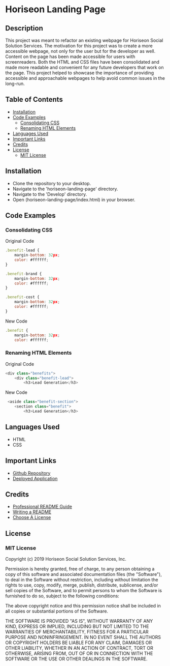 # Horiseon Landing Page

## Description

This project was meant to refactor an existing webpage for Horiseon Social Solution Services. The motivation for this project was to create a more accessible webpage, not only for the user but for the developer as well. Content on the page has been made accessible for users with screenreaders. Both the HTML and CSS files have been consolidated and made more readable and convenient for any future developers that work on the page. This project helped to showcase the importance of providing accessible and approachable webpages to help avoid common issues in the long-run.

## Table of Contents

- [Installation](#installation)
- [Code Examples](#code-examples)
    - [Consolidating CSS](#consolidating-css)
    - [Renaming HTML Elements](#renaming-html-elements)
- [Languages Used](#languages-used)
- [Important Links](#important-links)
- [Credits](#credits)
- [License](#license)
    - [MIT License](#mit-license)

## Installation

- Clone the repository to your desktop. 
- Navigate to the 'horiseon-landing-page' directory.
- Navigate to the 'Develop' directory.
- Open (horiseon-landing-page/index.html) in your browser.

## Code Examples

### Consolidating CSS

Original Code
```js
.benefit-lead {
    margin-bottom: 32px;
    color: #ffffff;
}

.benefit-brand {
    margin-bottom: 32px;
    color: #ffffff;
}

.benefit-cost {
    margin-bottom: 32px;
    color: #ffffff;
}
```

New Code
```js
.benefit {
    margin-bottom: 32px;
    color: #ffffff;
```

### Renaming HTML Elements

Original Code
```js
<div class="benefits">
    <div class="benefit-lead">
        <h3>Lead Generation</h3>
```

New Code
```js
 <aside class="benefit-section">
    <section class="benefit">
        <h3>Lead Generation</h3>
```

## Languages Used

- HTML
- CSS

## Important Links

- [Github Repository](https://github.com/armaples/horiseon-landing-page)
- [Deployed Application](https://armaples.github.io/horiseon-landing-page/)

## Credits
- [Professional README Guide](https://coding-boot-camp.github.io/full-stack/github/professional-readme-guide) 
- [Writing a README](https://www.learnhowtoprogram.com/introduction-to-programming/git-html-and-css/writing-a-readme)
- [Choose A License](https://choosealicense.com/licenses/mit/)

## License

### MIT License

Copyright (c) 2019 Horiseon Social Solution Services, Inc.

Permission is hereby granted, free of charge, to any person obtaining a copy
of this software and associated documentation files (the "Software"), to deal
in the Software without restriction, including without limitation the rights
to use, copy, modify, merge, publish, distribute, sublicense, and/or sell
copies of the Software, and to permit persons to whom the Software is
furnished to do so, subject to the following conditions:

The above copyright notice and this permission notice shall be included in all
copies or substantial portions of the Software.

THE SOFTWARE IS PROVIDED "AS IS", WITHOUT WARRANTY OF ANY KIND, EXPRESS OR
IMPLIED, INCLUDING BUT NOT LIMITED TO THE WARRANTIES OF MERCHANTABILITY,
FITNESS FOR A PARTICULAR PURPOSE AND NONINFRINGEMENT. IN NO EVENT SHALL THE
AUTHORS OR COPYRIGHT HOLDERS BE LIABLE FOR ANY CLAIM, DAMAGES OR OTHER
LIABILITY, WHETHER IN AN ACTION OF CONTRACT, TORT OR OTHERWISE, ARISING FROM,
OUT OF OR IN CONNECTION WITH THE SOFTWARE OR THE USE OR OTHER DEALINGS IN THE
SOFTWARE.